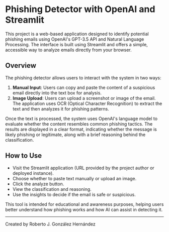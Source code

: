 # Phishing Detector with OpenAI and Streamlit

This project is a web-based application designed to identify potential phishing emails using OpenAI's GPT-3.5 API and Natural Language Processing. The interface is built using Streamlit and offers a simple, accessible way to analyze emails directly from your browser.

## Overview

The phishing detector allows users to interact with the system in two ways:

1. **Manual Input**: Users can copy and paste the content of a suspicious email directly into the text box for analysis.
2. **Image Upload**: Users can upload a screenshot or image of the email. The application uses OCR (Optical Character Recognition) to extract the text and then analyzes it for phishing patterns.

Once the text is processed, the system uses OpenAI's language model to evaluate whether the content resembles common phishing tactics. The results are displayed in a clear format, indicating whether the message is likely phishing or legitimate, along with a brief reasoning behind the classification.

## How to Use

- Visit the Streamlit application (URL provided by the project author or deployed instance).
- Choose whether to paste text manually or upload an image.
- Click the analyze button.
- View the classification and reasoning.
- Use the insights to decide if the email is safe or suspicious.

This tool is intended for educational and awareness purposes, helping users better understand how phishing works and how AI can assist in detecting it.


---

Created by Roberto J. González Hernández
